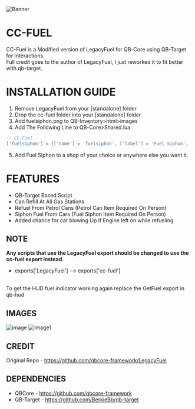 ![Banner](https://user-images.githubusercontent.com/89382232/135760706-97bc48d6-7c40-4b70-a0b7-779834173c85.png)

# CC-FUEL

CC-Fuel is a Modified version of LegacyFuel for QB-Core using QB-Target for Interactions.
<br>
Full credit goes to the author of LegacyFuel, I just reworked it to fit better with qb-target.

<h1>INSTALLATION GUIDE</h1>

1. Remove LegacyFuel from your [standalone] folder
2. Drop the cc-fuel folder into your [standalone] folder
3. Add fuelsiphon.png to QB-Inventory>html>images
4. Add The Following Line to QB-Core>Shared.lua

```lua
-- CC-Fuel
['fuelsiphon'] = {['name'] = 'fuelsiphon', ['label'] = 'Fuel Siphon', ['weight'] = 2500, ['type'] = 'item', ['image'] = 'fuelsiphon.png', ['unique'] = false, ['useable'] = false, ['shouldClose'] = false, ['combinable'] = nil, ['description'] = 'A fuel siphon to extract fuel from vehicles'},
```

5. Add Fuel Siphon to a shop of your choice or anywhere else you want it.

<h1>FEATURES</h1>

- QB-Target Based Script
- Can Refill At All Gas Stations
- Refuel From Petrol Cans (Petrol Can Item Required On Person)
- Siphon Fuel From Cars (Fuel Siphon Item Required On Person)
- Added chance for car blowing Up if Engine left on while refueling


<h2>NOTE</h2>

**Any scripts that use the LegacyFuel export should be changed to use the cc-fuel export instead.**
<br>
- exports['LegacyFuel'] --> exports['cc-fuel']
<br>
To get the HUD fuel indicator working again replace the GetFuel export in qb-hud

<h2>IMAGES</h2>

![image](https://user-images.githubusercontent.com/46245557/135166635-562cf4fe-491c-4120-9bc0-dd7c919a3c00.png)
![Image1](https://user-images.githubusercontent.com/89382232/135759935-e459ef23-30c3-4e24-a9d1-293a6d12735c.png)


**CREDIT**
-----
Original Repo - https://github.com/qbcore-framework/LegacyFuel

**DEPENDENCIES**
-----

- QBCore - https://github.com/qbcore-framework
- QB-Target - https://github.com/BerkieBb/qb-target
